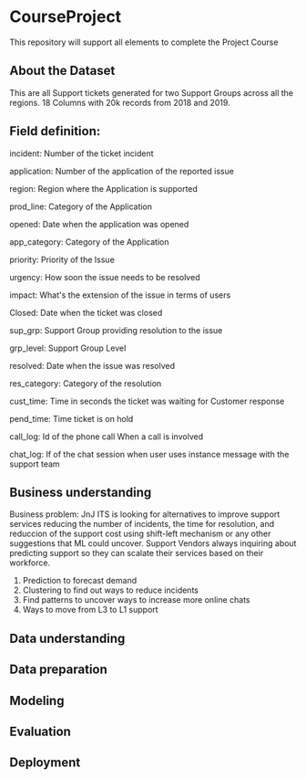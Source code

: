 # CourseProject
This repository will support all elements to complete the Project Course

## About the Dataset
This are all Support tickets generated for two Support Groups across all the regions.  18 Columns with 20k records from 2018 and 2019.

## Field definition:

incident: Number of the ticket incident

application: Number of the application of the reported issue

region: Region where the Application is supported

prod_line: Category of the Application

opened: Date when the application was opened

app_category: Category of the Application

priority: Priority of the Issue

urgency: How soon the issue needs to be resolved

impact: What's the extension of the issue in terms of users

Closed: Date when the ticket was closed

sup_grp: Support Group providing resolution to the issue

grp_level: Support Group Level

resolved: Date when the issue was resolved

res_category: Category of the resolution

cust_time: Time in seconds the ticket was waiting for Customer response

pend_time: Time ticket is on hold

call_log: Id of the phone call When a call is involved

chat_log: If of the chat session when user uses instance message with the support team



## Business understanding

Business problem:
JnJ ITS is looking for alternatives to improve support services reducing the number of incidents, the time for resolution, and reduccion of the support cost using shift-left mechanism or any other suggestions that ML could uncover.  Support Vendors always inquiring about predicting support so they can scalate their services based on their workforce.

1. Prediction to forecast demand
2. Clustering to find out ways to reduce incidents
3. Find patterns to uncover ways to increase more online chats
4. Ways to move from L3 to L1 support

## Data understanding


## Data preparation


## Modeling


## Evaluation


## Deployment
